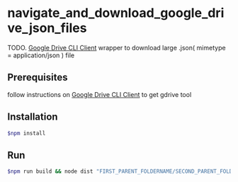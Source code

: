 # navigate_and_download_google_drive_json_files

TODO.
[Google Drive CLI Client](https://github.com/prasmussen/gdrive) wrapper to download large .json( mimetype = application/json ) file

## Prerequisites

follow instructions on [Google Drive CLI Client](https://github.com/prasmussen/gdrive) to get gdrive tool

## Installation

```bash
$npm install
```

## Run
```bash
$npm run build && node dist "FIRST_PARENT_FOLDERNAME/SECOND_PARENT_FOLDERNAME/THIRD_PARENT_FOLDERNAME" "DOWNLOAD_PATH"
```
